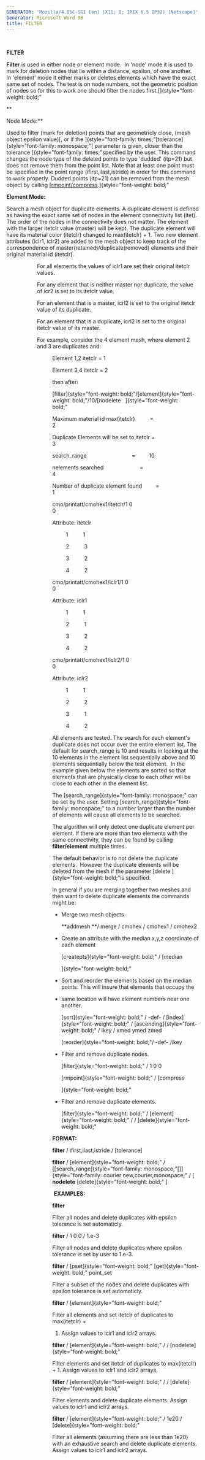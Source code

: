```yaml
---
GENERATOR: 'Mozilla/4.05C-SGI [en] (X11; I; IRIX 6.5 IP32) [Netscape]'
Generator: Microsoft Word 98
title: FILTER
---
```


 

 **FILTER**

  **Filter** is used in either node or element mode.  In 'node' mode
  it is used to mark for deletion nodes that lie within a distance,
  epsilon, of one another.  In 'element' mode it either marks or
  deletes elements which have the exact same set of nodes. The test is
  on node numbers, not the geometric position of nodes so for this to
  work one should filter the nodes
  first.[]{style="font-weight: bold;"

  **

  Node Mode:**

  Used to filter (mark for deletion) points that are geometricly
  close, (mesh object epsilon value)[, or if the
  ]{style="font-family: times;"[tolerance]{style="font-family: monospace;"[
  parameter is given, closer than the tolerance
  ]{style="font-family: times;"specified by the user. This command
  changes the node type of the deleted points to type 'dudded'
  (itp=21) but does not remove them from the point list. Note that at
  least one point must be specified in the point range
  (ifirst,ilast,istride) in order for this command to work properly.
  Dudded points (itp=21) can be removed from the mesh object by
  calling
  [[rmpoint/compress](RMPOINT.md).]{style="font-weight: bold;"

  

  **Element Mode:**

  Search a mesh object for duplicate elements. A duplicate element is
  defined as having the exact same set of nodes in the element
  connectivity list (itet). The order of the nodes in the connectivity
  does not matter. The element with the larger itetclr value (master)
  will be kept. The duplicate element will have its material color
  (itetclr) changed to max(itetclr) + 1. Two new element attributes
  (iclr1, iclr2) are added to the mesh object to keep track of the
  correspondence of master(retained)/duplicate(removed) elements and
  their original material id (itetclr). 


<div style="margin-left: 80px;">

For all elements the values of iclr1 are set their original itetclr
values.

For any element that is neither master nor duplicate, the value of icr2
is set to its itetclr value.

For an element that is a master, icrl2 is set to the original itetclr
value of its duplicate.

For an element that is a duplicate, icrl2 is set to the original itetclr
value of its master.




  For example, consider the 4 element mesh, where element 2 and 3 are
  duplicates and:

  <div style="margin-left: 40px;">
 
  Element 1,2 itetclr = 1

  Element 3,4 itetclr = 2

  then after:

  [filter]{style="font-weight: bold;"/[element]{style="font-weight: bold;"/10/[nodelete   ]{style="font-weight: bold;"                                                  

  

  Maximum material id max(itetclr)          =         
  2                         

  Duplicate Elements will be set to itetclr =         
  3                         

  search\_range                              =        
  10                         

  nelements searched                        =         
  4                         

  Number of duplicate element found         =         
  1                         

  

  cmo/printatt/cmohex1/itetclr/1 0
  0                                             

  Attribute:
  itetclr                                                             

           1         
  1                                                          

           2         
  3                                                          

           3         
  2                                                          

           4         
  2                                                          

  

  cmo/printatt/cmohex1/iclr1/1 0
  0                                               

  Attribute:
  iclr1                                                               

           1         
  1                                                          

           2         
  1                                                          

           3         
  2                                                          

           4         
  2                                                          

  

  cmo/printatt/cmohex1/iclr2/1 0
  0                                               

  Attribute:
  iclr2                                                               

           1         
  1                                                          

           2         
  2                                                          

           3         
  1                                                          

           4         
  2                                                          

 
  
 
  

  All elements are tested. The search for each element's duplicate
  does not occur over the entire element list. The default for
  search\_range is 10 and results in looking at the 10 elements in the
  element list sequentially above and 10 elements sequentially below
  the test element.  In the example given below the elements are
  sorted so that elements that are physically close to each other will
  be close to each other in the element list.

  

  The [search\_range]{style="font-family: monospace;" can be set by
  the user. Setting [search\_range]{style="font-family: monospace;"
  to a number larger than the number of elements will cause all
  elements to be searched.

  

  The algorithm will only detect one duplicate element per element. If
  there are more than two elements with the same connectivity, they
  can be found by calling **filter/element** multiple times.

  

  The default behavior is to not delete the duplicate elements. 
  However the duplicate elements will be deleted from the mesh if the
  parameter [delete ]{style="font-weight: bold;"is specified.

  

  In general if you are merging together two meshes and then want to
  delete duplicate elements the commands might be:

  

  
* Merge two mesh objects

  **addmesh **/ merge / cmohex / cmohex1 / cmohex2

  
* Create an attribute with the median x,y,z coordinate of each
  element

  [createpts]{style="font-weight: bold;" / [median

  ]{style="font-weight: bold;"
* Sort and reorder the elements based
  on the median points. This will insure that elements that occupy
  the

  
* same location will have element numbers near one another.

  [sort]{style="font-weight: bold;" / -def- /
  [index]{style="font-weight: bold;" /
  [ascending]{style="font-weight: bold;" / ikey / xmed ymed zmed

  [reorder]{style="font-weight: bold;"/ -def- /ikey

  
* Filter and remove duplicate nodes.

  [filter]{style="font-weight: bold;" / 1 0 0

  [rmpoint]{style="font-weight: bold;" / [compress

  ]{style="font-weight: bold;"
* Filter and remove duplicate
  elements.

  [filter]{style="font-weight: bold;" /
  [element]{style="font-weight: bold;" / /
  [delete]{style="font-weight: bold;"

  


 **FORMAT:**

  **filter** / ifirst,ilast,istride / [tolerance]

  

  **filter** / [element]{style="font-weight: bold;" /
  [[search\_range]{style="font-family: monospace;"[]]{style="font-family: courier new,courier,monospace;"
  / [ **nodelete**  [delete]{style="font-weight: bold;" ]


  **EXAMPLES:**


  **filter**

  Filter all nodes and delete duplicates with epsilon tolerance is set
  automaticly.

  

  **filter** / 1 0 0 / 1.e-3

  Filter all nodes and delete duplicates where epsilon tolerance is
  set by user to 1.e-3.

  

  **filter** / [pset]{style="font-weight: bold;"
  [get]{style="font-weight: bold;" point\_set

  Filter a subset of the nodes and delete duplicates with epsilon
  tolerance is set automaticly.

  

  **filter** / [element]{style="font-weight: bold;"

  Filter all elements and set itetclr of duplicates to max(itetclr) +
  1. Assign values to iclr1 and iclr2 arrays.

  

  **filter** / [element]{style="font-weight: bold;" / /
  [nodelete]{style="font-weight: bold;"

  Filter elements and set itetclr of duplicates to max(itetclr) + 1.
  Assign values to iclr1 and iclr2 arrays.

  

  **filter** / [element]{style="font-weight: bold;" / /
  [delete]{style="font-weight: bold;"

  Filter elements and delete duplicate elements. Assign values to
  iclr1 and iclr2 arrays.

  

  **filter** / [element]{style="font-weight: bold;" / 1e20 /
  [delete]{style="font-weight: bold;"

  Filter all elements (assuming there are less than 1e20)  with an
  exhaustive search and delete duplicate elements. Assign values to
  iclr1 and iclr2 arrays.


 




